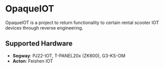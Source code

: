 # OpaqueIOT

OpaqueIOT is a project to return functionality to certain rental scooter IOT devices through reverse engineering. 

## Supported Hardware
- **Segway**: PJ22-IOT, T-PANEL20x (ZK600), G3-KS-OM
- **Acton**: Feishen IOT


